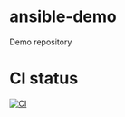 # ansible-demo
Demo repository

# CI status
[![CI](https://github.com/mglantz/ansible-demo/actions/workflows/ci.yml/badge.svg)](https://github.com/mglantz/ansible-demo/actions/workflows/ci.yml)
